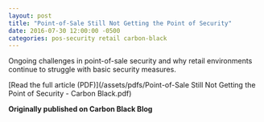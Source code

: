 ```yaml
---
layout: post
title: "Point-of-Sale Still Not Getting the Point of Security"
date: 2016-07-30 12:00:00 -0500
categories: pos-security retail carbon-black
---
```


Ongoing challenges in point-of-sale security and why retail environments continue to struggle with basic security measures.

[Read the full article (PDF)](/assets/pdfs/Point-of-Sale Still Not Getting the Point of Security - Carbon Black.pdf)

**Originally published on Carbon Black Blog**